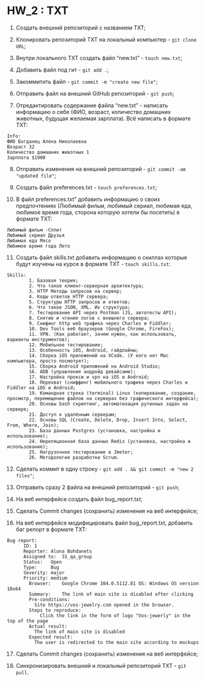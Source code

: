 # HW_2 : TXT

1. Создать внешний репозиторий c названием TXT;

2. Клонировать репозиторий TXT на локальный компьютер - `git clone URL`;

3. Внутри локального TXT создать файл “new.txt” - `touch new.txt`;

4. Добавить файл под гит - `git add .`;

5. Закоммитить файл - `git commit -m "create new file"`;

6. Отправить файл на внешний GitHub репозиторий - `git push`;

7. Отредактировать содержание файла “new.txt” - написать информацию о себе (ФИО, возраст, количество домашних животных, будущая желаемая зарплата). Всё написать в формате TXT:

```
Info:
ФИО Богданец Алена Николаевна
Возраст 32
Количество домашних животных 1
Зарплата $1000
```

8. Отправить изменения на внешний репозиторий - `git commit -am "updated file"`;

9. Создать файл preferences.txt - `touch preferences.txt`;

10. В файл preferences.txt” добавить информацию о своих предпочтениях (Любимый фильм, любимый сериал, любимая еда, любимое время года, сторона которую хотели бы посетить) в формате TXT:

```
Любимый фильм -Сплит
Любимый сериал Друзья
Любимая еда Мясо
Любимое время года Лето
```

11. Создать файл skills.txt добавить информацию о скиллах которые будут изучены на курсе в формате TXT - `touch skills.txt`:

```
Skills:
        1. Базовая теория;
        2. Что такое клиент-серверная архитектура;
        3. HTTP Методы запросов на сервер;
        4. Коды ответов HTTP сервера;
        5. Структуры HTTP запросов и ответов;
        6. Что такое JSON, XML. Их структура;
        7. Тестирование API через Postman (JS, автотесты API);
        8. Снятие и чтение логов c внешнего сервера;
        9. Снифинг http web трафика через Charles и Fiddler;
        10. Dev Tools веб браузеров (Google Chrome, FireFox);
        11. VPN. (Как работает, зачем нужен, как использовать, варианты инструментов);
        12. Мобильное тестирование;
        13. Особенность iOS, Android, гайдлайны;
        14. Сборка iOS приложений на XCode. (У кого нет Mac компьютера, просто посмотрят);
        15. Сборка Android приложений на Android Studio;
        16. ADB (управление андройд девайсами);
        17. Настройка прокси и vpn на iOS и Android;
        18. Перехват (сниффинг) мобильного трафика через Charles и Fiddler на iOS и Android;
        19. Командная строка (terminal) Linux (копирование, создание, просмотр, перемещение файлов на серверах без графического интерфейса);
        20. Основы bash скриптинг, автоматизация рутинных задач на сервере;
        21. Доступ к удалённым серверам;
        22. Основы SQL (Create, Delete, Drop, Insert Into, Select, From, Where, Join);
        23. База данных Postgres (установка, настройка и использование);
        24. Нереляционная база данных Redis (установка, настройка и использование);
        25. Нагрузочное тестирование в Jmeter;
        26. Методология разработки Scrum.
```

12. Сделать коммит в одну строку - `git add . && git commit -m "new 2 files"`;

13. Отправить сразу 2 файла на внешний репозиторий - `git push`;

14. На веб интерфейсе создать файл bug_report.txt;

15. Сделать Commit changes (сохранить) изменения на веб интерфейсе;

16. На веб интерфейсе модифицировать файл bug_report.txt, добавить баг репорт в формате TXT:

```
Bug report:
      ID: 1
      Reporter:	Alona Bohdanets	
      Assigned to:	31_qa_group	 
      Status:	Open	
      Type: 	Bug	
      Severity:	major	
      Priority:	medium	
	    Browser:	Google Chrome 104.0.5112.81	OS:	Windows	OS version	10x64	
	    Summary:	The link of main site is disabled after clicking					
	    Pre-conditions:						
	      Site https://vos-jewelry.com opened in the browser. 					
	    Steps to reproduce:						
	    	Click the link in the form of logo "Vos-jewerly" in the top of the page					
	    Actual result:						
	      The link of main site is disabled						
	    Expected result:						
	      The user is redirected to the main site according to mockups						
```

17. Сделать Commit changes (сохранить) изменения на веб интерфейсе;

18. Синхронизировать внешний и локальный репозиторий TXT - `git pull`.
